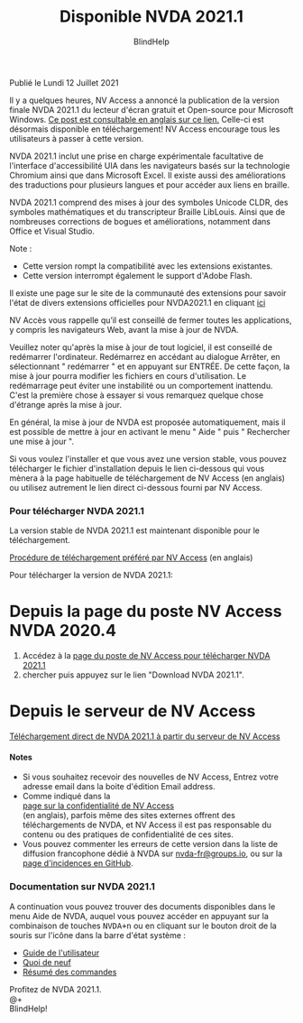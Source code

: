﻿---
title: Disponible NVDA 2021.1
permalink: "/nvda-2021-1/"
layout: post
author: BlindHelp
---

<footer>Publié le Lundi 12 Juillet 2021</footer>

Il y a quelques heures, NV Access a annoncé la publication de la version finale NVDA 2021.1 du lecteur d'écran gratuit et Open-source pour Microsoft Windows. [Ce post est consultable en anglais sur ce lien.](https://www.nvaccess.org/post/nvda-2021-1/) Celle-ci est désormais disponible en téléchargement! NV Access encourage tous les utilisateurs à passer à cette version.    

NVDA 2021.1 inclut une prise en charge expérimentale facultative de l'interface d'accessibilité UIA dans les navigateurs basés sur la technologie Chromium ainsi que dans Microsoft Excel. Il existe aussi des améliorations des traductions pour plusieurs langues et pour accéder aux liens en braille.    

NVDA 2021.1 comprend des mises à jour des symboles Unicode CLDR, des symboles mathématiques et du transcripteur Braille LibLouis. Ainsi que de nombreuses corrections de bogues et améliorations, notamment dans Office et Visual Studio.    

Note :

* Cette version rompt la compatibilité avec les extensions existantes.
* Cette version interrompt également le support d'Adobe Flash.

Il existe une page sur le site de la communauté des extensions  pour savoir l'état de divers extensions officielles pour NVDA2021.1 en cliquant [ici](https://addons.nvda-project.org/addons/nvdacompat.fr.html)

NV Accès vous rappelle qu’il est conseillé de fermer toutes les applications, y compris les navigateurs Web, avant la mise à jour de NVDA.    

Veuillez noter qu'après la mise à jour de tout logiciel, il est conseillé de redémarrer l'ordinateur. Redémarrez en accédant au dialogue Arrêter, en sélectionnant " redémarrer " et en appuyant sur ENTRÉE. De cette façon, la mise à jour pourra modifier les fichiers en cours d'utilisation. Le redémarrage peut éviter une instabilité ou un comportement inattendu. C'est la première chose à essayer si vous remarquez quelque chose d'étrange après la mise à jour.    

En général, la mise à jour de NVDA est proposée automatiquement, mais il est possible de mettre à jour en activant le menu " Aide " puis " Rechercher une mise à jour ".    

Si vous voulez l'installer et que vous avez une version stable, vous pouvez télécharger le fichier d'installation depuis le lien ci-dessous qui vous mènera à la page habituelle de téléchargement  de NV Access (en anglais) ou utilisez autrement le lien direct ci-dessous fourni par NV Access.    

###  Pour télécharger NVDA 2021.1 ###

La version stable de NVDA  2021.1 est maintenant disponible pour le téléchargement.    

[Procédure de téléchargement préféré par NV Access](https://groups.io/g/nvda-devel/message/45172) (en anglais)    

Pour télécharger la version de NVDA 2021.1:    

# Depuis la page du poste NV Access NVDA 2020.4 #

1. Accédez à la [page du poste de NV Access pour télécharger NVDA 2021.1](https://www.nvaccess.org/post/nvda-2021-1/)    
2. chercher puis appuyez sur le lien "Download NVDA 2021.1".               

# Depuis le serveur de NV Access #
  
[Téléchargement direct de NVDA 2021.1 à partir du serveur de NV Access](http://www.nvaccess.org/download/nvda/releases/2021.1/nvda_2021.1.exe)    

#### Notes ####

* Si vous souhaitez recevoir des nouvelles de NV Access, Entrez votre adresse email dans la boite d'édition Email address.                
* Comme indiqué dans la            
[page sur la confidentialité de NV Access](http://www.nvaccess.org/privacy/)           
(en anglais), parfois même des sites externes offrent des téléchargements de NVDA, et NV Access il est pas responsable du contenu ou des pratiques de confidentialité de ces sites.         
* Vous pouvez commenter les erreurs de cette version dans la liste de diffusion francophone dédié à NVDA sur [nvda-fr@groups.io](mailto:nvda-fr@groups.io), ou sur la [page d'incidences en GitHub](https://github.com/nvaccess/nvda/issues).              

### Documentation sur NVDA 2021.1 ###

A continuation vous pouvez trouver des documents disponibles  dans le menu Aide de NVDA, auquel vous pouvez accéder en appuyant sur la combinaison de touches <kbd>NVDA+n</kbd> ou en cliquant sur le bouton droit de la souris sur l'icône dans la barre d'état système :

* [Guide de l'utilisateur](https://blindhelp.github.io/userGuide.html)
* [Quoi de neuf](https://blindhelp.github.io/changes.html)
* [Résumé des commandes](https://blindhelp.github.io/keyCommands.html)

Profitez de NVDA 2021.1.    
@+    
BlindHelp!    